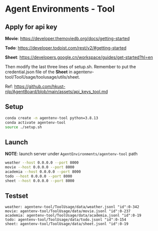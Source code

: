 # Agent Environments - Tool

## Apply for api key

**Movie**: https://developer.themoviedb.org/docs/getting-started

**Todo**: https://developer.todoist.com/rest/v2/#getting-started

**Sheet**: https://developers.google.cn/workspace/guides/get-started?hl=en

Then modify the last three lines of setup.sh.  Remember to put the credential.json file of the **Sheet** in agentenv-tool/ToolUsage/toolusage/utils/sheet.

Ref: https://github.com/hkust-nlp/AgentBoard/blob/main/assets/api_keys_tool.md

## Setup

``` sh
conda create -n agentenv-tool python=3.8.13
conda activate agentenv-tool
source ./setup.sh
```

## Launch
**NOTE**: launch server under `AgentEnvironments/agentenv-tool` path
``` sh
weather --host 0.0.0.0 --port 8000
movie --host 0.0.0.0 --port 8000
academia --host 0.0.0.0 --port 8000
todo --host 0.0.0.0 --port 8000
sheet --host 0.0.0.0 --port 8000
```

## Testset
```
weather: agentenv-tool/ToolUsage/data/weather.jsonl "id":0-342
movie: agentenv-tool/ToolUsage/data/movie.jsonl "id":0-237
academia: agentenv-tool/ToolUsage/data/academia.jsonl "id":0-19
todo: agentenv-tool/ToolUsage/data/todo.jsonl "id":0-154
sheet: agentenv-tool/ToolUsage/data/sheet.jsonl "id":0-19
```
